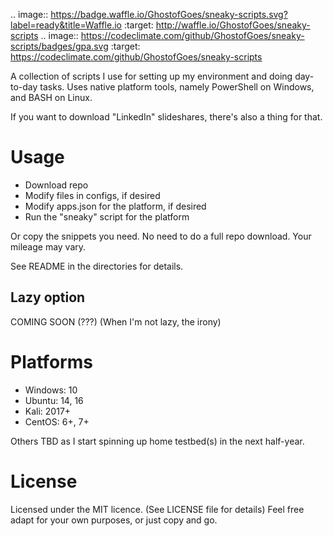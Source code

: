 .. image:: https://badge.waffle.io/GhostofGoes/sneaky-scripts.svg?label=ready&title=Waffle.io
    :target: http://waffle.io/GhostofGoes/sneaky-scripts
.. image:: https://codeclimate.com/github/GhostofGoes/sneaky-scripts/badges/gpa.svg
    :target: https://codeclimate.com/github/GhostofGoes/sneaky-scripts


A collection of scripts I use for setting up my environment and doing day-to-day tasks.
Uses native platform tools, namely PowerShell on Windows, and BASH on Linux.


If you want to download "LinkedIn" slideshares, there's also a thing for that.



# Usage


* Download repo
* Modify files in configs, if desired
* Modify apps.json for the platform, if desired
* Run the "sneaky" script for the platform

Or copy the snippets you need. No need to do a full repo download. Your mileage may vary.

See README in the directories for details.


## Lazy option

COMING SOON (???)
(When I'm not lazy, the irony)


# Platforms
* Windows: 10
* Ubuntu: 14, 16
* Kali: 2017+
* CentOS: 6+, 7+

Others TBD as I start spinning up home testbed(s) in the next half-year.


# License
Licensed under the MIT licence. (See LICENSE file for details)
Feel free adapt for your own purposes, or just copy and go.
